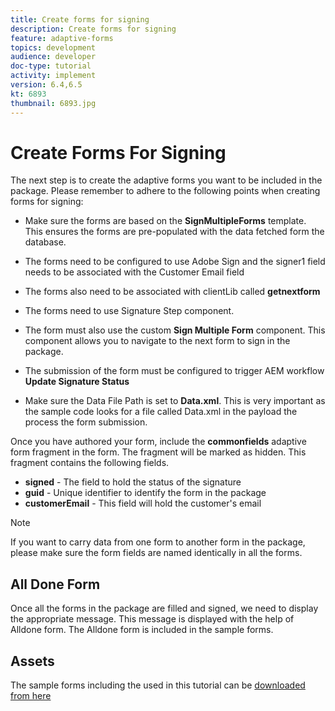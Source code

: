 ```yaml
---
title: Create forms for signing
description: Create forms for signing
feature: adaptive-forms
topics: development
audience: developer
doc-type: tutorial
activity: implement
version: 6.4,6.5
kt: 6893
thumbnail: 6893.jpg
---
```


# Create Forms For Signing

The next step is to create the adaptive forms you want to be included in the package. Please remember to adhere to the following points when creating forms for signing:

* Make sure the forms are based on the **SignMultipleForms** template. This ensures the forms are pre-populated with the data fetched form the database.

* The forms need to be configured to use Adobe Sign and the signer1 field needs to be associated with the Customer Email field
* The forms also need to be associated with clientLib called **getnextform**
* The forms need to use Signature Step component.
* The form must also use the custom **Sign Multiple Form** component. This component allows you to navigate to the next form to sign in the package.
* The submission of the form must be configured to trigger AEM workflow **Update Signature Status**
* Make sure the Data File Path is set to **Data.xml**. This is very important as the sample code looks for a file called Data.xml in the payload the process the form submission.

Once you have authored your form, include the **commonfields** adaptive form fragment in the form. The fragment will be marked as hidden. This fragment contains the following fields.

* **signed** - The field to hold the status of the signature
* **guid** - Unique identifier to identify the form in the package
* **customerEmail** - This field will hold the customer's email



>[!NOTE]
>If you want to carry data from one form to another form in the package, please make sure the form fields are named identically in all the forms.

## All Done Form

Once all the forms in the package are filled and signed, we need to display the appropriate message. This message is displayed with the help of Alldone form. The Alldone form is included in the sample forms.

## Assets

The sample forms including the  used in this tutorial can be [downloaded from here](assets/forms-for-signing.zip)
